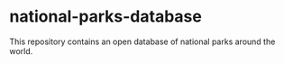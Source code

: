 # national-parks-database
This repository contains an open database of national parks around the world.
